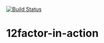[![Build Status](https://travis-ci.org/alexrv11/12factor-in-action.svg?branch=master)](https://travis-ci.org/alexrv11/12factor-in-action)
# 12factor-in-action

